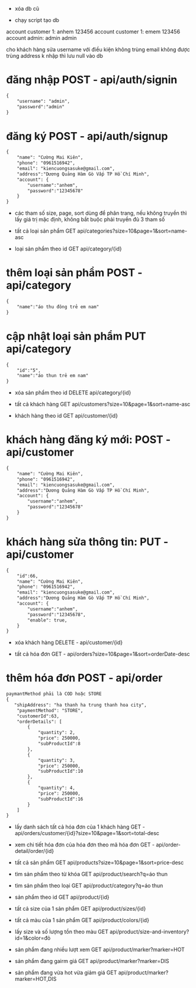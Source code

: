 - xóa db cũ

- chạy script tạo db

account customer 1: anhem 123456
account customer 1: emem 123456
account admin:  admin admin

cho khách hàng sửa username với điều kiện không trùng
email không được trùng
address k nhập thì lưu null vào db


# đăng nhập POST - api/auth/signin
```diff
{
    "username": "admin",
    "password":"admin"
}
```

# đăng ký POST - api/auth/signup
```diff
{
    "name": "Cường Mai Kiên",
    "phone": "0961516942",
    "email": "kiencuongsasuke@gmail.com",
    "address":"Dương Quảng Hàm Gò Vấp TP Hồ Chí Minh",
    "account": {
        "username":"anhem",
        "password":"12345678"
    }
}
```

+ các tham số size, page, sort dùng để phân trang, nếu không truyền thì lấy giá trị mặc định, không bắt buộc phải truyền đủ 3 tham số

- tất cả loại sản phẩm GET api/categories?size=10&page=1&sort=name-asc

- loại sản phẩm theo id GET api/category/{id}

# thêm loại sản phẩm POST - api/category
```diff
{
    "name":"áo thu đông trẻ em nam"
}
```
# cập nhật loại sản phẩm PUT api/category
```diff
{
    "id":"5",
    "name":"áo thun trẻ em nam"
}
```
- xóa sản phẩm theo id DELETE api/category/{id}

- tất cả khách hàng GET api/customers?size=10&page=1&sort=name-asc

- khách hàng theo id GET api/customer/{id}

# khách hàng đăng ký mới: POST - api/customer
```diff
{
    "name": "Cường Mai Kiên",
    "phone": "0961516942",
    "email": "kiencuongsasuke@gmail.com",
    "address":"Dương Quảng Hàm Gò Vấp TP Hồ Chí Minh",
    "account": {
        "username":"anhem",
        "password":"12345678"
    }
}
```
# khách hàng sửa thông tin: PUT - api/customer
```diff
{
    "id":66,
    "name": "Cường Mai Kiên",
    "phone": "0961516942",
    "email": "kiencuongsasuke@gmail.com",
    "address":"Dương Quảng Hàm Gò Vấp TP Hồ Chí Minh",
    "account": {
        "username":"anhem",
        "password":"12345678",
        "enable": true,
    }
}
```
- xóa khách hàng DELETE - api/customer/{id}

- tất cả hóa đơn GET - api/orders?size=10&page=1&sort=orderDate-desc

# thêm hóa đơn POST - api/order
```diff
paymantMethod phải là COD hoặc STORE
{
   "shipAddress": "ha thanh ha trung thanh hoa city",
    "paymentMethod": "STORE",
    "customerId":63,
    "orderDetails": [
        {
            "quantity": 2,
            "price": 250000,
            "subProductId":8
        },
        {
            "quantity": 3,
            "price": 250000,
            "subProductId":10
        },
        {
            "quantity": 4,
            "price": 250000,
            "subProductId":16
        }
    ]
}
```

- lấy danh sách tất cả hóa đơn của 1 khách hàng GET - api/orders/customer/{id}?size=10&page=1&sort=total-desc

- xem chi tiết hóa đơn của hóa đơn theo mã hóa đơn GET - api/order-detail/order/{id}

- tất cả sản phẩm GET api/products?size=10&page=1&sort=price-desc

- tìm sản phẩm theo từ khóa GET api/product/search?q=áo thun

- tìm sản phẩm theo loại GET api/product/category?q=áo thun

- sản phẩm theo id GET api/product/{id}

- tất cả size của 1 sản phẩm GET api/product/sizes/{id}

- tất cả màu của 1 sản phẩm GET api/product/colors/{id}

- lấy size và số lượng tồn theo màu GET api/product/size-and-inventory?id=1&color=đỏ

- sản phẩm đang nhiều lượt xem GET api/product/marker?marker=HOT

- sản phẩm đang gairm giá GET api/product/marker?marker=DIS

- sản phẩm đang vừa hot vừa giảm giá GET api/product/marker?marker=HOT,DIS
